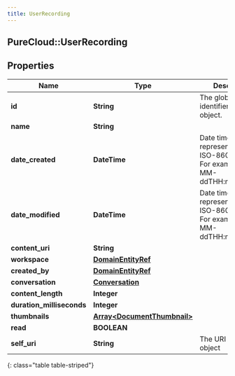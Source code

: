 ```yaml
---
title: UserRecording
---
```

## PureCloud::UserRecording

## Properties

|Name | Type | Description | Notes|
|------------ | ------------- | ------------- | -------------|
| **id** | **String** | The globally unique identifier for the object. | [optional] |
| **name** | **String** |  | [optional] |
| **date_created** | **DateTime** | Date time is represented as an ISO-8601 string. For example: yyyy-MM-ddTHH:mm:ss.SSSZ | [optional] |
| **date_modified** | **DateTime** | Date time is represented as an ISO-8601 string. For example: yyyy-MM-ddTHH:mm:ss.SSSZ | [optional] |
| **content_uri** | **String** |  | [optional] |
| **workspace** | [**DomainEntityRef**](DomainEntityRef.html) |  | [optional] |
| **created_by** | [**DomainEntityRef**](DomainEntityRef.html) |  | [optional] |
| **conversation** | [**Conversation**](Conversation.html) |  | [optional] |
| **content_length** | **Integer** |  | [optional] |
| **duration_milliseconds** | **Integer** |  | [optional] |
| **thumbnails** | [**Array&lt;DocumentThumbnail&gt;**](DocumentThumbnail.html) |  | [optional] |
| **read** | **BOOLEAN** |  | [optional] |
| **self_uri** | **String** | The URI for this object | [optional] |
{: class="table table-striped"}


